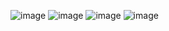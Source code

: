 ![image](https://github.com/user-attachments/assets/10e53a1d-76dd-4348-9416-45038d79676a)
![image](https://github.com/user-attachments/assets/e31ab297-e114-4bfc-9045-cc0e77721c16)
![image](https://github.com/user-attachments/assets/62870666-fa61-4399-9310-b014a96791ec)
![image](https://github.com/user-attachments/assets/aa441cc3-f8f1-44a8-a186-e689486b29a4)


